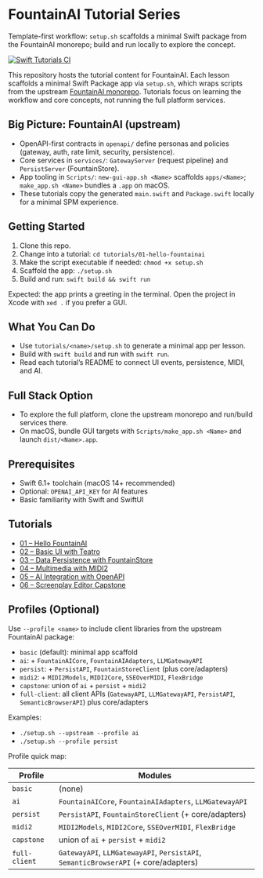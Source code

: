 # FountainAI Tutorial Series

Template-first workflow: `setup.sh` scaffolds a minimal Swift package from the FountainAI monorepo; build and run locally to explore the concept.

[![Swift Tutorials CI](https://github.com/Fountain-Coach/tutor/actions/workflows/swift-ci.yml/badge.svg)](https://github.com/Fountain-Coach/tutor/actions/workflows/swift-ci.yml)

This repository hosts the tutorial content for FountainAI. Each lesson scaffolds a minimal Swift Package app via `setup.sh`, which wraps scripts from the upstream [FountainAI monorepo](https://github.com/Fountain-Coach/the-fountainai). Tutorials focus on learning the workflow and core concepts, not running the full platform services.

## Big Picture: FountainAI (upstream)
- OpenAPI-first contracts in `openapi/` define personas and policies (gateway, auth, rate limit, security, persistence).
- Core services in `services/`: `GatewayServer` (request pipeline) and `PersistServer` (FountainStore).
- App tooling in `Scripts/`: `new-gui-app.sh <Name>` scaffolds `apps/<Name>`; `make_app.sh <Name>` bundles a `.app` on macOS.
- These tutorials copy the generated `main.swift` and `Package.swift` locally for a minimal SPM experience.

## Getting Started

1. Clone this repo.
2. Change into a tutorial: `cd tutorials/01-hello-fountainai`
3. Make the script executable if needed: `chmod +x setup.sh`
4. Scaffold the app: `./setup.sh`
5. Build and run: `swift build && swift run`

Expected: the app prints a greeting in the terminal. Open the project in Xcode with `xed .` if you prefer a GUI.

## What You Can Do

- Use `tutorials/<name>/setup.sh` to generate a minimal app per lesson.
- Build with `swift build` and run with `swift run`.
- Read each tutorial’s README to connect UI events, persistence, MIDI, and AI.

## Full Stack Option

- To explore the full platform, clone the upstream monorepo and run/build services there.
- On macOS, bundle GUI targets with `Scripts/make_app.sh <Name>` and launch `dist/<Name>.app`.

## Prerequisites

- Swift 6.1+ toolchain (macOS 14+ recommended)
- Optional: `OPENAI_API_KEY` for AI features
- Basic familiarity with Swift and SwiftUI

## Tutorials

- [01 – Hello FountainAI](tutorials/01-hello-fountainai/README.md)
- [02 – Basic UI with Teatro](tutorials/02-basic-ui-teatro/README.md)
- [03 – Data Persistence with FountainStore](tutorials/03-data-persistence-fountainstore/README.md)
- [04 – Multimedia with MIDI2](tutorials/04-multimedia-midi2/README.md)
- [05 – AI Integration with OpenAPI](tutorials/05-ai-integration-openapi/README.md)
- [06 – Screenplay Editor Capstone](tutorials/06-screenplay-editor-capstone/README.md)
## Profiles (Optional)

Use `--profile <name>` to include client libraries from the upstream FountainAI package:

- `basic` (default): minimal app scaffold
- `ai`: + `FountainAICore`, `FountainAIAdapters`, `LLMGatewayAPI`
- `persist`: + `PersistAPI`, `FountainStoreClient` (plus core/adapters)
- `midi2`: + `MIDI2Models`, `MIDI2Core`, `SSEOverMIDI`, `FlexBridge`
- `capstone`: union of `ai` + `persist` + `midi2`
- `full-client`: all client APIs (`GatewayAPI`, `LLMGatewayAPI`, `PersistAPI`, `SemanticBrowserAPI`) plus core/adapters

Examples:
- `./setup.sh --upstream --profile ai`
- `./setup.sh --profile persist`

Profile quick map:

| Profile      | Modules |
|--------------|---------|
| `basic`      | (none) |
| `ai`         | `FountainAICore`, `FountainAIAdapters`, `LLMGatewayAPI` |
| `persist`    | `PersistAPI`, `FountainStoreClient` (+ core/adapters) |
| `midi2`      | `MIDI2Models`, `MIDI2Core`, `SSEOverMIDI`, `FlexBridge` |
| `capstone`   | union of `ai` + `persist` + `midi2` |
| `full-client`| `GatewayAPI`, `LLMGatewayAPI`, `PersistAPI`, `SemanticBrowserAPI` (+ core/adapters) |
